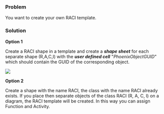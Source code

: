 ### Problem

You want to create your own RACI template.

### Solution

**Option 1**

Create a RACI shape in a template and create a ***shape sheet*** for
each separate shape (R,A,C,I) with the ***user defined
cell*** "*PhoenixObjectGUID*" which should contain the GUID of the
corresponding object.

![](//images.ctfassets.net/utx1h0gfm1om/12Cc1UQeSQ0moiKIQ6ScKk/f5854d096901e990a8fbe8440c8bb895/329396.png)

**Option 2**

Create a shape with the name RACI, the class with the name RACI already
exists. If you place then separate objects of the class RACI (R, A, C,
I) on a diagram, the RACI template will be created. In this way you can
assign Function and Activity.

